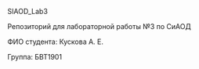 SIAOD_Lab3

Репозиторий для лабораторной работы №3 по СиАОД

ФИО студента: Кускова А. Е.

Группа: БВТ1901
